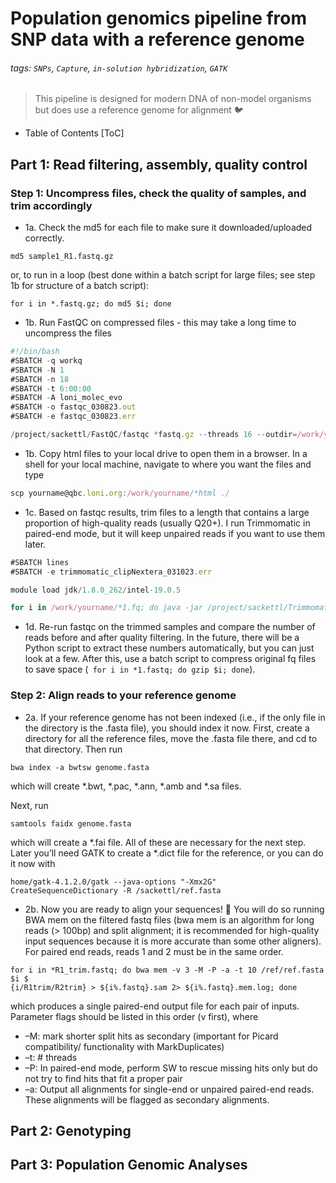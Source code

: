 # Population genomics pipeline from SNP data with a reference genome

###### tags: `SNPs`, `Capture`, `in-solution hybridization`, `GATK`


> This pipeline is designed for modern DNA of non-model organisms but does use a reference genome for alignment :bird: 

- Table of Contents
[ToC]

## Part 1: Read filtering, assembly, quality control

### Step 1: Uncompress files, check the quality of samples, and trim accordingly
- 1a. Check the md5 for each file to make sure it downloaded/uploaded correctly.
```
md5 sample1_R1.fastq.gz
```
or, to run in a loop (best done within a batch script for large files; see step 1b for structure of a batch script):
```
for i in *.fastq.gz; do md5 $i; done
```


- 1b. Run FastQC on compressed files - this may take a long time to uncompress the files
```javascript
#!/bin/bash
#SBATCH -q workq
#SBATCH -N 1
#SBATCH -n 18
#SBATCH -t 6:00:00
#SBATCH -A loni_molec_evo
#SBATCH -o fastqc_030823.out
#SBATCH -e fastqc_030823.err

/project/sackettl/FastQC/fastqc *fastq.gz --threads 16 --outdir=/work/yourname/
```

- 1b. Copy html files to your local drive to open them in a browser.  In a shell for your local machine, navigate to where you want the files and type 
```javascript    
scp yourname@qbc.loni.org:/work/yourname/*html ./
```

- 1c. Based on fastqc results, trim files to a length that contains a large proportion of high-quality reads (usually Q20+). I run Trimmomatic in paired-end mode, but it will keep unpaired reads if you want to use them later.
```javascript
#SBATCH lines
#SBATCH -e trimmomatic_clipNextera_031023.err

module load jdk/1.8.0_262/intel-19.0.5

for i in /work/yourname/*1.fq; do java -jar /project/sackettl/Trimmomatic-0.39/trimmomatic-0.39.jar $i ${i%1.fq}2.fq -baseout ${i%1.fq} ILLUMINACLIP:/project/sackettl/Trimmomatic-0.39/adapters/NexteraPE-PE.fa:2:30:10 LEADING:5 TRAILING:5 SLIDINGWINDOW:4:15 MINLEN:60; done
```

- 1d. Re-run fastqc on the trimmed samples and compare the number of reads before and after quality filtering. In the future, there will be a Python script to extract these numbers automatically, but you can just look at a few. After this, use a batch script to compress original fq files to save space (``` for i in *1.fastq; do gzip $i; done```).

### Step 2: Align reads to your reference genome
- 2a. If your reference genome has not been indexed (i.e., if the only file in the directory is the .fasta file), you should index it now.  First, create a directory for all the reference files, move the .fasta file there, and cd to that directory. Then run
```
bwa index -a bwtsw genome.fasta 
```
which will create *.bwt, *.pac, *.ann, *.amb and *.sa files. 

Next, run
```
samtools faidx genome.fasta
```
which will create a *.fai file. All of these are necessary for the next step. Later you’ll need GATK to create a *.dict file for the reference, or you can do it now with 
```
home/gatk-4.1.2.0/gatk --java-options "-Xmx2G" CreateSequenceDictionary -R /sackettl/ref.fasta
```

- 2b. Now you are ready to align your sequences!  :elephant:
You will do so running BWA mem on the filtered fastq files (bwa mem is an algorithm for long reads (> 100bp) and split alignment; it is recommended for high-quality input sequences because it is more accurate than some other aligners). For paired end reads, reads 1 and 2 must be in the same order.
```
for i in *R1_trim.fastq; do bwa mem -v 3 -M -P -a -t 10 /ref/ref.fasta $i $
{i/R1trim/R2trim} > ${i%.fastq}.sam 2> ${i%.fastq}.mem.log; done
```
which produces a single paired-end output file for each pair of inputs. Parameter flags should be listed in this order (v first), where 
* –M: mark shorter split hits as secondary (important for Picard compatibility/ functionality with MarkDuplicates)
* –t: # threads 
* –P: In paired-end mode, perform SW to rescue missing hits only but do not try to find hits that fit a proper pair 
* –a: Output all alignments for single-end or unpaired paired-end reads. These alignments will be flagged as secondary alignments.




## Part 2: Genotyping




## Part 3: Population Genomic Analyses



